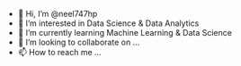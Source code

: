- 👋 Hi, I’m @neel747hp
- 👀 I’m interested in Data Science & Data Analytics
- 🌱 I’m currently learning Machine Learning & Data Science
- 💞️ I’m looking to collaborate on ...
- 📫 How to reach me ...

<!---
neel747hp/neel747hp is a ✨ special ✨ repository because its `README.md` (this file) appears on your GitHub profile.
You can click the Preview link to take a look at your changes.
--->
